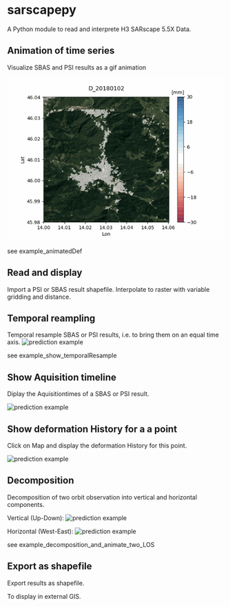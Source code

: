 # sarscapepy
A Python module to read and interprete H3 SARscape 5.5X Data.

## Animation of time series

Visualize SBAS and PSI results as a gif animation


![prediction example](examples/example_animatedDef/animation.gif)

see example_animatedDef

## Read and display
Import a PSI or SBAS result shapefile.
Interpolate to raster with  variable gridding and distance.


## Temporal reampling
Temporal resample SBAS or PSI results, i.e. to bring them on an equal time axis.
![prediction example](examples/example_show_temporalResample/image.png)

see example_show_temporalResample

## Show Aquisition timeline
Diplay the Aquisitiontimes of a SBAS or PSI result.

![prediction example](examples/example_show_acquisitionTimes/image.png)


## Show deformation History for a a point

Click on Map and display the deformation History for this point.

![prediction example](examples/example_show_deformationHistoryForOnePoint/image.png)


## Decomposition 
Decomposition of two orbit observation into vertical and horizontal components.

Vertical (Up-Down):
![prediction example](examples/example_decomposition_and_animate_two_LOS/animation_vertPSI.gif)

Horizontal (West-East):
![prediction example](examples/example_decomposition_and_animate_two_LOS/animation.gif)

see example_decomposition_and_animate_two_LOS

## Export as shapefile
Export results as shapefile.

To display in external GIS.

